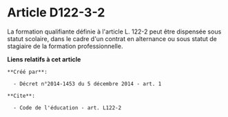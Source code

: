 # Article D122-3-2

La formation qualifiante définie à l'article L. 122-2 peut être dispensée sous statut scolaire, dans le cadre d'un contrat en
alternance ou sous statut de stagiaire de la formation professionnelle.

**Liens relatifs à cet article**

	**Créé par**:

	  - Décret n°2014-1453 du 5 décembre 2014 - art. 1

	**Cite**:

	  - Code de l'éducation - art. L122-2
